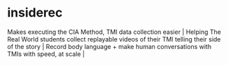 # insiderec
Makes executing the CIA Method, TMI data collection easier | Helping The Real World students collect replayable videos of their TMI telling their side of the story | Record body language + make human conversations with TMIs with speed, at scale |  

